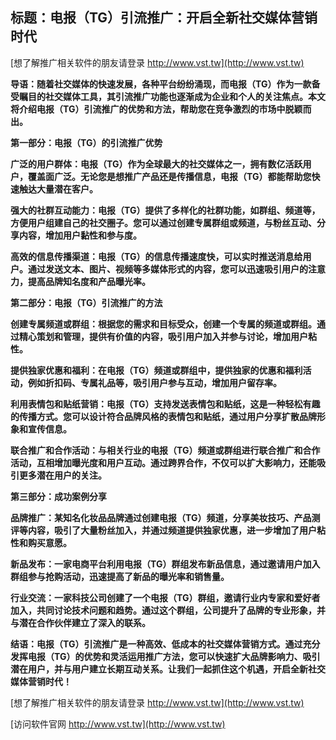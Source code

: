 ## **标题：电报（TG）引流推广：开启全新社交媒体营销时代**

[想了解推广相关软件的朋友请登录 http://www.vst.tw](http://www.vst.tw)

**导语：随着社交媒体的快速发展，各种平台纷纷涌现，而电报（TG）作为一款备受瞩目的社交媒体工具，其引流推广功能也逐渐成为企业和个人的关注焦点。本文将介绍电报（TG）引流推广的优势和方法，帮助您在竞争激烈的市场中脱颖而出。**

**第一部分：电报（TG）的引流推广优势**

**广泛的用户群体：电报（TG）作为全球最大的社交媒体之一，拥有数亿活跃用户，覆盖面广泛。无论您是想推广产品还是传播信息，电报（TG）都能帮助您快速触达大量潜在客户。**

**强大的社群互动能力：电报（TG）提供了多样化的社群功能，如群组、频道等，方便用户组建自己的社交圈子。您可以通过创建专属群组或频道，与粉丝互动、分享内容，增加用户黏性和参与度。**

**高效的信息传播渠道：电报（TG）的信息传播速度快，可以实时推送消息给用户。通过发送文本、图片、视频等多媒体形式的内容，您可以迅速吸引用户的注意力，提高品牌知名度和产品曝光率。**

**第二部分：电报（TG）引流推广的方法**

**创建专属频道或群组：根据您的需求和目标受众，创建一个专属的频道或群组。通过精心策划和管理，提供有价值的内容，吸引用户加入并参与讨论，增加用户粘性。**

**提供独家优惠和福利：在电报（TG）频道或群组中，提供独家的优惠和福利活动，例如折扣码、专属礼品等，吸引用户参与互动，增加用户留存率。**

**利用表情包和贴纸营销：电报（TG）支持发送表情包和贴纸，这是一种轻松有趣的传播方式。您可以设计符合品牌风格的表情包和贴纸，通过用户分享扩散品牌形象和宣传信息。**

**联合推广和合作活动：与相关行业的电报（TG）频道或群组进行联合推广和合作活动，互相增加曝光度和用户互动。通过跨界合作，不仅可以扩大影响力，还能吸引更多潜在用户的关注。**

**第三部分：成功案例分享**

**品牌推广：某知名化妆品品牌通过创建电报（TG）频道，分享美妆技巧、产品测评等内容，吸引了大量粉丝加入，并通过频道提供独家优惠，进一步增加了用户粘性和购买意愿。**

**新品发布：一家电商平台利用电报（TG）群组发布新品信息，通过邀请用户加入群组参与抢购活动，迅速提高了新品的曝光率和销售量。**

**行业交流：一家科技公司创建了一个电报（TG）群组，邀请行业内专家和爱好者加入，共同讨论技术问题和趋势。通过这个群组，公司提升了品牌的专业形象，并与潜在合作伙伴建立了深入的联系。**

**结语：电报（TG）引流推广是一种高效、低成本的社交媒体营销方式。通过充分发挥电报（TG）的优势和灵活运用推广方法，您可以快速扩大品牌影响力、吸引潜在用户，并与用户建立长期互动关系。让我们一起抓住这个机遇，开启全新社交媒体营销时代！**

[想了解推广相关软件的朋友请登录 http://www.vst.tw](http://www.vst.tw)


[访问软件官网 http://www.vst.tw](http://www.vst.tw)
